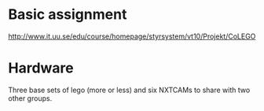 # Basic assignment #

http://www.it.uu.se/edu/course/homepage/styrsystem/vt10/Projekt/CoLEGO

# Hardware #

Three base sets of lego (more or less) and six NXTCAMs to share with two other groups.